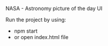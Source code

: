 NASA - Astronomy picture of the day UI

Run the project by using:
- npm start
- or open index.html file
